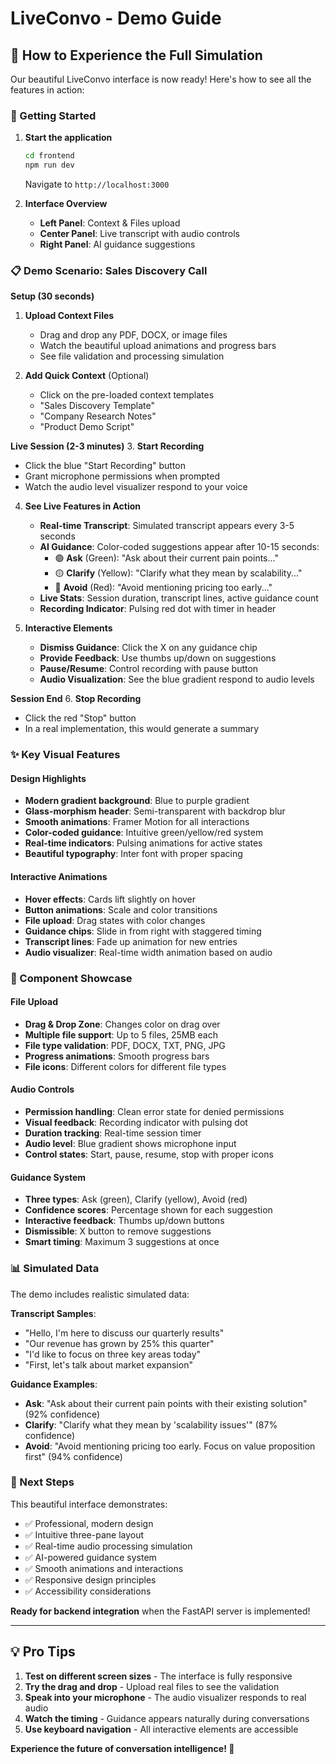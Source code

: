 # LiveConvo - Demo Guide

## 🎯 How to Experience the Full Simulation

Our beautiful LiveConvo interface is now ready! Here's how to see all the features in action:

### 🚀 Getting Started

1. **Start the application**
   ```bash
   cd frontend
   npm run dev
   ```
   Navigate to `http://localhost:3000`

2. **Interface Overview**
   - **Left Panel**: Context & Files upload
   - **Center Panel**: Live transcript with audio controls
   - **Right Panel**: AI guidance suggestions

### 📋 Demo Scenario: Sales Discovery Call

**Setup (30 seconds)**
1. **Upload Context Files**
   - Drag and drop any PDF, DOCX, or image files
   - Watch the beautiful upload animations and progress bars
   - See file validation and processing simulation

2. **Add Quick Context** (Optional)
   - Click on the pre-loaded context templates
   - "Sales Discovery Template"
   - "Company Research Notes"
   - "Product Demo Script"

**Live Session (2-3 minutes)**
3. **Start Recording**
   - Click the blue "Start Recording" button
   - Grant microphone permissions when prompted
   - Watch the audio level visualizer respond to your voice

4. **See Live Features in Action**
   - **Real-time Transcript**: Simulated transcript appears every 3-5 seconds
   - **AI Guidance**: Color-coded suggestions appear after 10-15 seconds:
     - 🟢 **Ask** (Green): "Ask about their current pain points..."
     - 🟡 **Clarify** (Yellow): "Clarify what they mean by scalability..."
     - 🔴 **Avoid** (Red): "Avoid mentioning pricing too early..."
   - **Live Stats**: Session duration, transcript lines, active guidance count
   - **Recording Indicator**: Pulsing red dot with timer in header

5. **Interactive Elements**
   - **Dismiss Guidance**: Click the X on any guidance chip
   - **Provide Feedback**: Use thumbs up/down on suggestions
   - **Pause/Resume**: Control recording with pause button
   - **Audio Visualization**: See the blue gradient respond to audio levels

**Session End**
6. **Stop Recording**
   - Click the red "Stop" button
   - In a real implementation, this would generate a summary

### ✨ Key Visual Features

#### Design Highlights
- **Modern gradient background**: Blue to purple gradient
- **Glass-morphism header**: Semi-transparent with backdrop blur
- **Smooth animations**: Framer Motion for all interactions
- **Color-coded guidance**: Intuitive green/yellow/red system
- **Real-time indicators**: Pulsing animations for active states
- **Beautiful typography**: Inter font with proper spacing

#### Interactive Animations
- **Hover effects**: Cards lift slightly on hover
- **Button animations**: Scale and color transitions
- **File upload**: Drag states with color changes
- **Guidance chips**: Slide in from right with staggered timing
- **Transcript lines**: Fade up animation for new entries
- **Audio visualizer**: Real-time width animation based on audio

### 🎨 Component Showcase

#### File Upload
- **Drag & Drop Zone**: Changes color on drag over
- **Multiple file support**: Up to 5 files, 25MB each
- **File type validation**: PDF, DOCX, TXT, PNG, JPG
- **Progress animations**: Smooth progress bars
- **File icons**: Different colors for different file types

#### Audio Controls
- **Permission handling**: Clean error state for denied permissions
- **Visual feedback**: Recording indicator with pulsing dot
- **Duration tracking**: Real-time session timer
- **Audio level**: Blue gradient shows microphone input
- **Control states**: Start, pause, resume, stop with proper icons

#### Guidance System
- **Three types**: Ask (green), Clarify (yellow), Avoid (red)
- **Confidence scores**: Percentage shown for each suggestion
- **Interactive feedback**: Thumbs up/down buttons
- **Dismissible**: X button to remove suggestions
- **Smart timing**: Maximum 3 suggestions at once

### 📊 Simulated Data

The demo includes realistic simulated data:

**Transcript Samples**:
- "Hello, I'm here to discuss our quarterly results"
- "Our revenue has grown by 25% this quarter"
- "I'd like to focus on three key areas today"
- "First, let's talk about market expansion"

**Guidance Examples**:
- **Ask**: "Ask about their current pain points with their existing solution" (92% confidence)
- **Clarify**: "Clarify what they mean by 'scalability issues'" (87% confidence)
- **Avoid**: "Avoid mentioning pricing too early. Focus on value proposition first" (94% confidence)

### 🚀 Next Steps

This beautiful interface demonstrates:
- ✅ Professional, modern design
- ✅ Intuitive three-pane layout
- ✅ Real-time audio processing simulation
- ✅ AI-powered guidance system
- ✅ Smooth animations and interactions
- ✅ Responsive design principles
- ✅ Accessibility considerations

**Ready for backend integration** when the FastAPI server is implemented!

---

## 💡 Pro Tips

1. **Test on different screen sizes** - The interface is fully responsive
2. **Try the drag and drop** - Upload real files to see the validation
3. **Speak into your microphone** - The audio visualizer responds to real audio
4. **Watch the timing** - Guidance appears naturally during conversations
5. **Use keyboard navigation** - All interactive elements are accessible

**Experience the future of conversation intelligence! 🎯** 